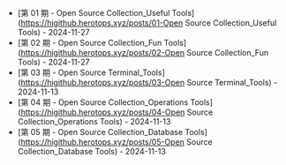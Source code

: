 * [第 01 期 - Open Source Collection_Useful Tools](https://higithub.herotops.xyz/posts/01-Open Source Collection_Useful Tools) - 2024-11-27
* [第 02 期 - Open Source Collection_Fun Tools](https://higithub.herotops.xyz/posts/02-Open Source Collection_Fun Tools) - 2024-11-27
* [第 03 期 - Open Source Terminal_Tools](https://higithub.herotops.xyz/posts/03-Open Source Terminal_Tools) - 2024-11-13
* [第 04 期 - Open Source Collection_Operations Tools](https://higithub.herotops.xyz/posts/04-Open Source Collection_Operations Tools) - 2024-11-13
* [第 05 期 - Open Source Collection_Database Tools](https://higithub.herotops.xyz/posts/05-Open Source Collection_Database Tools) - 2024-11-13
